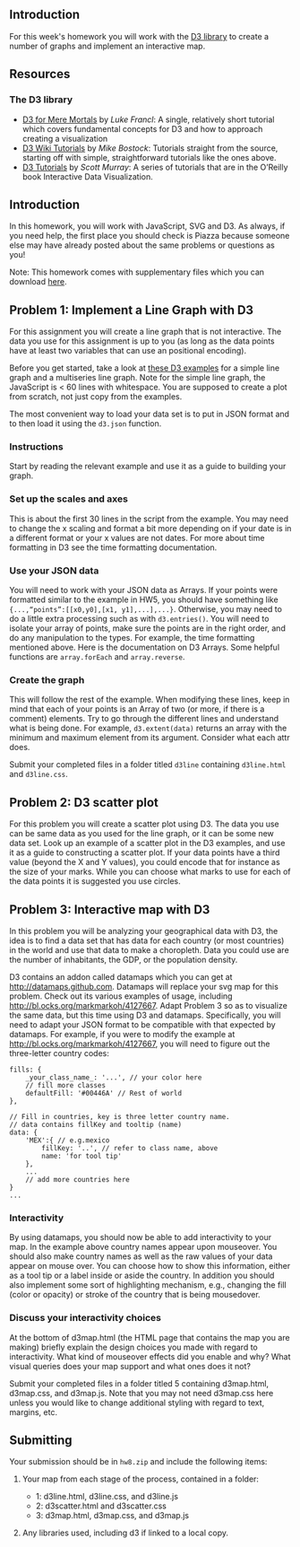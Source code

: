## Introduction

For this week's homework you will work with the [D3 library][D3website] to
create a number of graphs and implement an interactive map.

[D3website]: http://d3js.org/

## Resources
### The D3 library

* [D3 for Mere Mortals] by *Luke Francl*: A single, relatively short tutorial
  which covers fundamental concepts for D3 and how to approach creating a
  visualization
* [D3 Wiki Tutorials] by *Mike Bostock*: Tutorials straight from the source,
  starting off with simple, straightforward tutorials like the ones above.
* [D3 Tutorials] by *Scott Murray*: A series of tutorials that are in the
  O’Reilly book Interactive Data Visualization.

[D3 for Mere Mortals]: http://www.recursion.org/d3-for-mere-mortals/
[D3 Wiki Tutorials]: https://github.com/mbostock/d3/wiki/Tutorials
[D3 Tutorials]: http://alignedleft.com/tutorials/d3/


## Introduction

In this homework, you will work with JavaScript, SVG and D3. As always, if you
need help, the first place you should check is Piazza because someone else may
have already posted about the same problems or questions as you!

Note: This homework comes with supplementary files which you can download
[here](HW_8_Supplementary_Files.zip).


## Problem 1: Implement a Line Graph with D3

For this assignment you will create a line graph that is not interactive. The
data you use for this assignment is up to you (as long as the data points have
at least two variables that can use an positional encoding).

Before you get started, take a look at [these D3 examples] for a simple line
graph and a multiseries line graph. Note for the simple line graph, the
JavaScript is < 60 lines with whitespace. You are supposed to create a plot
from scratch, not just copy from the examples.

[these D3 examples]: https://github.com/mbostock/d3/wiki/Gallery

The most convenient way to load your data set is to put in JSON format and to
then load it using the `d3.json` function. 


### Instructions

Start by reading the relevant example and use it as a guide to building your
graph.


### Set up the scales and axes

This is about the first 30 lines in the script from the example. You may need
to change the x scaling and format a bit more depending on if your date is in a
different format or your x values are not dates. For more about time formatting
in D3 see the time formatting documentation.

### Use your JSON data

You will need to work with your JSON data as Arrays. If your points were
formatted similar to the example in HW5, you should have something like
`{...,“points”:[[x0,y0],[x1, y1],...],...}`. Otherwise, you may need to do a
little extra processing such as with `d3.entries()`. You will need to isolate
your array of points, make sure the points are in the right order, and do any
manipulation to the types. For example, the time formatting mentioned above.
Here is the documentation on D3 Arrays. Some helpful functions are
`array.forEach` and `array.reverse`.

### Create the graph

This will follow the rest of the example. When modifying these lines, keep in
mind that each of your points is an Array of two (or more, if there is a
comment) elements. Try to go through the different lines and understand what is
being done. For example, `d3.extent(data)` returns an array with the minimum
and maximum element from its argument. Consider what each attr does.

Submit your completed files in a folder titled `d3line` containing `d3line.html` and
`d3line.css`.

## Problem 2: D3 scatter plot

For this problem you will create a scatter plot using D3. The data you use
can be same data as you used for the line graph, or it can be some new
data set. Look up an example of a scatter plot in the D3 examples, and use
it as a guide to constructing a scatter plot. If your data points have a 
third value (beyond the X and Y values), you could encode that for instance
as the size of your marks. While you can choose what marks to use for each
of the data points it is suggested you use circles.


## Problem 3: Interactive map with D3

In this problem you will be analyzing your geographical data with D3, the idea
is to find a data set that has data for each country (or most countries) in the
world and use that data to make a choropleth. Data you could use are the number
of inhabitants, the GDP, or the population density.

D3 contains an add­on called datamaps which you can get at
<http://datamaps.github.com>. Datamaps will replace your svg map for this
problem. Check out its various examples of usage, including
<http://bl.ocks.org/markmarkoh/4127667>. Adapt Problem 3 so as to visualize the
same data, but this time using D3 and datamaps. Specifically, you will need to
adapt your JSON format to be compatible with that expected by datamaps. For
example, if you were to modify the example at 
<http://bl.ocks.org/markmarkoh/4127667>, you will need to figure out the 
three-letter country codes:

	fills: {
		_your_class_name_: '...', // your color here
		// fill more classes
		defaultFill: '#00446A' // Rest of world
	},
	
	// Fill in countries, key is three letter country name.
	// data contains fillKey and tooltip (name)
	data: {
		'MEX':{ // e.g.mexico
			fillKey: '..', // refer to class name, above
			name: 'for tool tip'
		},
		...
		// add more countries here
	}
	...

### Interactivity

By using datamaps, you should now be able to add interactivity to your map. In
the example above country names appear upon mouseover. You should also make
country names as well as the raw values of your data appear on mouse over. You
can choose how to show this information, either as a tool tip or a label inside
or aside the country. In addition you should also implement some sort of
highlighting mechanism, e.g., changing the fill (color or opacity) or stroke of
the country that is being moused­over.

### Discuss your interactivity choices

At the bottom of d3map.html (the HTML page that contains the map you are making)
briefly explain the design choices you made with
regard to interactivity. What kind of mouseover effects did you enable and why?
What visual queries does your map support and what ones does it not?

Submit your completed files in a folder titled 5 containing d3map.html,
d3map.css, and d3map.js. Note that you may not need d3map.css here unless you
would like to change additional styling with regard to text, margins, etc.


## Submitting

Your submission should be in `hw8.zip` and include the
following items:


1. Your map from each stage of the process, contained in a folder:
   * 1: d3line.html, d3line.css, and d3line.js
   * 2: d3scatter.html and d3scatter.css
   * 3: d3map.html, d3map.css, and d3map.js

2. Any libraries used, including d3 if linked to a local copy.
